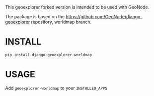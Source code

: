 This geoexplorer forked version is intended to be used with GeoNode.

The package is based on the https://github.com/GeoNode/django-geoexplorer repository, worldmap branch.

# INSTALL

    pip install django-geoexplorer-worldmap

# USAGE

Add ``geoexplorer-worldmap`` to your ``INSTALLED_APPS``
